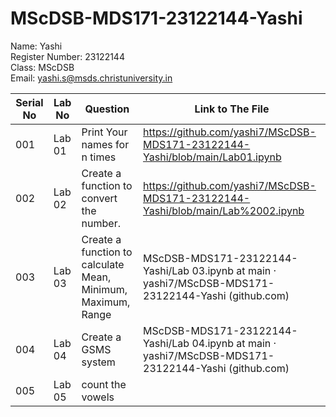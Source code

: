 # MScDSB-MDS171-23122144-Yashi

Name: Yashi  
Register Number: 23122144  
Class: MScDSB  
Email: yashi.s@msds.christuniversity.in  

| Serial No     | Lab No        | Question   | Link to The File  |
| ------------- | ------------- | --------   | ----------------  |
|  001          | Lab 01        | Print Your names for n times           |https://github.com/yashi7/MScDSB-MDS171-23122144-Yashi/blob/main/Lab01.ipynb                   |
|  002          | Lab 02        | Create a function to convert the number.          |https://github.com/yashi7/MScDSB-MDS171-23122144-Yashi/blob/main/Lab%2002.ipynb                   |
|  003          | Lab 03        | Create a function to calculate Mean, Minimum, Maximum, Range        |MScDSB-MDS171-23122144-Yashi/Lab 03.ipynb at main · yashi7/MScDSB-MDS171-23122144-Yashi (github.com)                   |
|  004          | Lab 04        | Create a GSMS system            |MScDSB-MDS171-23122144-Yashi/Lab 04.ipynb at main · yashi7/MScDSB-MDS171-23122144-Yashi (github.com)        |
| 005           | Lab 05        | count the vowels            |                    |
